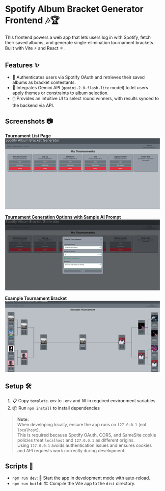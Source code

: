 # Spotify Album Bracket Generator Frontend 🎶🏆

This frontend powers a web app that lets users log in with Spotify, fetch their saved albums, and generate single-elimination tournament brackets. Built with Vite ⚡ and React ⚛️.


## Features ✨

- 🔐 Authenticates users via Spotify OAuth and retrieves their saved albums as bracket contestants.  
- 🤖 Integrates Gemini API (`gemini-2.0-flash-lite` model) to let users apply themes or constraints to album selection.  
- 🖱️ Provides an intuitive UI to select round winners, with results synced to the backend via API.

## Screenshots 📷

**Tournament List Page**  
![Tournament List Page](./screenshots/tournament-list-example.png)

**Tournament Generation Options with Sample AI Prompt**  
![Tournament Generation Options with Sample AI Prompt](./screenshots/ai-prompt-example.png)

**Example Tournament Bracket**  
![Example Tournament Bracket](./screenshots/bracket-example.png)

## Setup 🛠️

1. 📋 Copy `template.env` to `.env` and fill in required environment variables.
2. 📦 Run `npm install` to install dependencies

> **Note:**  
> When developing locally, ensure the app runs on `127.0.0.1` (not `localhost`).  
> This is required because Spotify OAuth, CORS, and SameSite cookie policies treat `localhost` and `127.0.0.1` as different origins.  
> Using `127.0.0.1` avoids authentication issues and ensures cookies and API requests work correctly during development.

## Scripts 📜

- `npm run dev`: 🚀 Start the app in development mode with auto-reload.
- `npm run build`: 🏗️ Compile the Vite app to the `dist` directory.